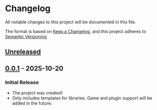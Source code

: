 # Changelog

All notable changes to this project will be documented in this file.

The format is based on [Keep a Changelog](https://keepachangelog.com/en/1.1.0/),
and this project adheres to [Semantic Versioning](https://semver.org/spec/v2.0.0.html).

## [Unreleased]

## [0.0.1] - 2025-10-20

### Initial Release

- The project was created!
- Only includes templates for libraries. Game and plugin support will be added in the future.

[unreleased]: https://github.com/frostproject/create-roblox-app/compare/0.0.1...HEAD
[0.0.1]: https://github.com/frostproject/create-roblox-app/compare/e505c680a4cf0baf1aa29090f3b3f0f1adfb700f...0.0.1